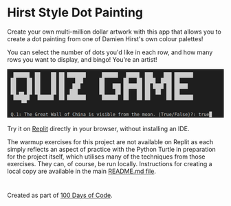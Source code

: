 # Hirst Style Dot Painting

Create your own multi-million dollar artwork with this app that allows you to create a dot painting from one of Damien Hirst's own colour palettes!

You can select the number of dots you'd like in each row, and how many rows you want to display, and bingo! You're an artist!

![Hirst Style Dot Painting with 10 rows of 10 dots in various colours](https://github.com/ZanClifton/basic-python-projects/blob/main/images/quiz-game.png)

Try it on [Replit](https://replit.com/@ZanClifton/hirst-style-dot-painting?v=1) directly in your browser, without installing an IDE.

The warmup exercises for this project are not available on Replit as each simply reflects an aspect of practice with the Python Turtle in preparation for the project itself, which utilises many of the techniques from those exercises. They can, of course, be run locally. Instructions for creating a local copy are available in the main [README.md file](https://github.com/ZanClifton/basic-python-projects/blob/main/README.md).

#

Created as part of [100 Days of Code](https://github.com/ZanClifton/100-days-of-code/blob/master/log.md).
